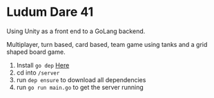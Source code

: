 # Ludum Dare 41

Using Unity as a front end to a GoLang backend.

Multiplayer, turn based, card based, team game using tanks and a grid shaped board game.

1. Install `go dep` [Here](https://github.com/tools/godep)
1. cd into `/server`
1. run `dep ensure` to download all dependencies
1. run `go run main.go` to get the server running
